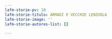 ```yaml
---
lafm-storie-pv: 10
lafm-storie-titulo: ARMADI E VECCHIE LENZUOLA
lafm-storie-image: ''
lafm-storie-autores-list: []

---
```

